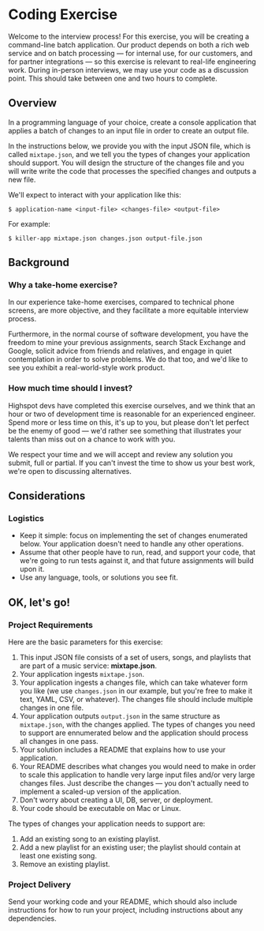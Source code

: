 # Coding Exercise

Welcome to the interview process! For this exercise, you will be creating a command-line batch application. Our product depends on both a rich web service and on batch processing — for internal use, for our customers, and for partner integrations — so this exercise is relevant to real-life engineering work. During in-person interviews, we may use your code as a discussion point. This should take between one and two hours to complete.

## Overview

In a programming language of your choice, create a console application that applies a batch of changes to an input file in order to create an output file.

In the instructions below, we provide you with the input JSON file, which is called `mixtape.json`, and we tell you the types of changes your application should support. You will design the structure of the changes file and you will write write the code that processes the specified changes and outputs a new file.

We'll expect to interact with your application like this:

```
$ application-name <input-file> <changes-file> <output-file>
```

For example:

```
$ killer-app mixtape.json changes.json output-file.json
```

## Background

### Why a take-home exercise?

In our experience take-home exercises, compared to technical phone screens, are more objective, and they facilitate a more equitable interview process.

Furthermore, in the normal course of software development, you have the freedom to mine your previous assignments, search Stack Exchange and Google, solicit advice from friends and relatives, and engage in quiet contemplation in order to solve problems. We do that too, and we'd like to see you exhibit a real-world-style work product.

### How much time should I invest?

Highspot devs have completed this exercise ourselves, and we think that an hour or two of development time is reasonable for an experienced engineer. Spend more or less time on this, it's up to you, but please don't let perfect be the enemy of good — we'd rather see something that illustrates your talents than miss out on a chance to work with you.

We respect your time and we will accept and review any solution you submit, full or partial. If you can't invest the time to show us your best work, we're open to discussing alternatives.

## Considerations

### Logistics

- Keep it simple: focus on implementing the set of changes enumerated below. Your application doesn't need to handle any other operations.
- Assume that other people have to run, read, and support your code, that we're going to run tests against it, and that future assignments will build upon it.
- Use any language, tools, or solutions you see fit.

## OK, let's go!

### Project Requirements

Here are the basic parameters for this exercise:

1. This input JSON file consists of a set of users, songs, and playlists that are part of a music service: **mixtape.json**.
2. Your application ingests `mixtape.json`.
3. Your application ingests a changes file, which can take whatever form you like (we use `changes.json` in our example, but you're free to make it text, YAML, CSV, or whatever). The changes file should include multiple changes in one file.
4. Your application outputs `output.json` in the same structure as `mixtape.json`, with the changes applied. The types of changes you need to support are ennumerated below and the application should process all changes in one pass.
5. Your solution includes a README that explains how to use your application.
6. Your README describes what changes you would need to make in order to scale this application to handle very large input files and/or very large changes files. Just describe the changes — you don't actually need to implement a scaled-up version of the application.
7. Don't worry about creating a UI, DB, server, or deployment.
8. Your code should be executable on Mac or Linux.

The types of changes your application needs to support are:

1. Add an existing song to an existing playlist.
2. Add a new playlist for an existing user; the playlist should contain at least one existing song.
3. Remove an existing playlist.

### Project Delivery

Send your working code and your README, which should also include instructions for how to run your project, including instructions about any dependencies.